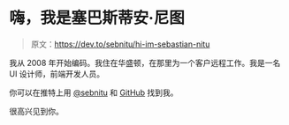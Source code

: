 # 嗨，我是塞巴斯蒂安·尼图

> 原文：<https://dev.to/sebnitu/hi-im-sebastian-nitu>

我从 2008 年开始编码。我住在华盛顿，在那里为一个客户远程工作。我是一名 UI 设计师，前端开发人员。

你可以在推特上用 [@sebnitu](https://twitter.com/sebnitu) 和 [GitHub](https://github.com/sebnitu) 找到我。

很高兴见到你。